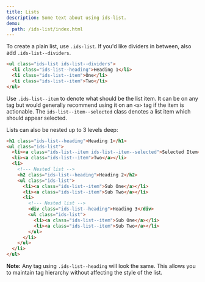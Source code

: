 ```yaml
---
title: Lists
description: Some text about using ids-list.
demo:
  path: /ids-list/index.html
---
```


To create a plain list, use `.ids-list`. If you'd like dividers in between, also add `.ids-list--dividers`.

```html
<ul class="ids-list ids-list--dividers">
  <li class="ids-list--heading">Heading 1</li>
  <li class="ids-list--item">One</li>
  <li class="ids-list--item">Two</li>
</ul>
```

Use `.ids-list--item` to denote what should be the list item. It can be on any tag but would generally recommend using it on an `<a>` tag if the item is actionable. The `ids-list--item--selected` class denotes a list item which should appear selected.

Lists can also be nested up to 3 levels deep:

```html
<h1 class="ids-list--heading">Heading 1</h1>
<ul class="ids-list">
  <li><a class="ids-list--item ids-list--item--selected">Selected Item</a></li>
  <li><a class="ids-list--item">Two</a></li>
  <li>
    <!--- Nested list -->
    <h2 class="ids-list--heading">Heading 2</h2>
    <ul class="ids-list">
      <li><a class="ids-list--item">Sub One</a></li>
      <li><a class="ids-list--item">Sub Two</a></li>
      <li>
        <!--- Nested list -->
        <div class="ids-list--heading">Heading 3</div>
        <ul class="ids-list">
          <li><a class="ids-list--item">Sub One</a></li>
          <li><a class="ids-list--item">Sub Two</a></li>
        </ul>
      </li>
    </ul>
  </li>
</ul>
```

**Note:** Any tag using `.ids-list--heading` will look the same. This allows you to maintain tag hierarchy without affecting the style of the list.
